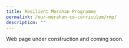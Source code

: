 ```yaml
---
title: Resilient Merahan Programme
permalink: /our-merahan-co-curriculum/rmp/
description: ""
---
```


Web page under construction and coming soon.